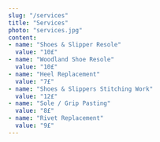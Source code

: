 ```yaml
---
slug: "/services"
title: "Services"
photo: "services.jpg"
content: 
- name: "Shoes & Slipper Resole"
  value: "10£"
- name: "Woodland Shoe Resole"
  value: "10£"
- name: "Heel Replacement"
  value: "7£"
- name: "Shoes & Slippers Stitching Work"
  value: "12£"
- name: "Sole / Grip Pasting"
  value: "8£"
- name: "Rivet Replacement"
  value: "9£"
---
```

